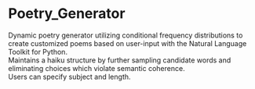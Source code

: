 # Poetry_Generator
Dynamic poetry generator utilizing conditional frequency distributions to create customized poems based on user-input with the Natural Language Toolkit for Python. <br /> Maintains a haiku structure by further sampling candidate words and eliminating choices which violate semantic coherence. <br /> Users can specify subject and length. 
